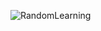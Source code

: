 ![RandomLearning](https://user-images.githubusercontent.com/41780636/133880228-258038a2-97a3-4856-8fd9-0f8742919149.png)
